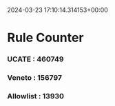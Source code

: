 2024-03-23 17:10:14.314153+00:00
# Rule Counter 
 ### UCATE : 460749

 ### Veneto : 156797

 ### Allowlist : 13930